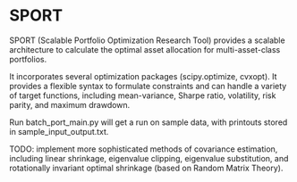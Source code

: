 # SPORT

SPORT (Scalable Portfolio Optimization Research Tool) provides a scalable architecture to calculate the optimal asset allocation for multi-asset-class portfolios. 

It incorporates several optimization packages (scipy.optimize, cvxopt). It provides a flexible syntax to formulate constraints and can handle a variety of target functions, including mean-variance, Sharpe ratio, volatility, risk parity, and maximum drawdown. 

Run batch_port_main.py will get a run on sample data, with printouts stored in sample_input_output.txt.

TODO: implement more sophisticated methods of covariance estimation, including linear shrinkage, eigenvalue clipping, eigenvalue substitution, and rotationally invariant optimal shrinkage (based on Random Matrix Theory).